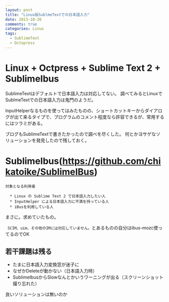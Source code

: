 ```yaml
---
layout: post
title: "Linux版SublmeTextでの日本語入力"
date: 2013-10-26
comments: true
categories: Linux
tags:
  - SublimeText
  - Octopress
---
```



# Linux + Octpress + Sublime Text 2 + SublimeIbus

SublimeTextはデフォルトで日本語入力は対応してない。
調べてみるとLinuxでSublmeTextでの日本語入力は鬼門のようだ。
<!-- more -->
InputHelperなるものを使ってはみたものの、ショートカットキーからダイアログが出て来るタイプで、プログラムのコメント程度なら許容できるが、常用するにはツラミがある。

ブログもSublimeTextで書きたかったので調べを尽くした。
何とかヨサゲなソリューションを発見したので残しておく。

# SublimeIbus(https://github.com/chikatoike/SublimeIBus)


    対象となる利用者

      * Linux の Sublime Text 2 で日本語入力したい人
      * InputHelper による日本語入力に不満を持っている人
      * iBusを利用している人


まさに。求めていたもの。

` SCIM、uim、その他のIMには対応していません。`とあるものの自分はibus-mozc使ってるのでOK


## 若干課題は残る

   * たまに日本語入力変換窓が迷子に
   * なぜかDeleteが動かない（日本語入力時）
   * SublimeIbusからSlowなんとかいうワーニングが出る（スクリーンショット撮り忘れた）

良いソリューションは無いのか
